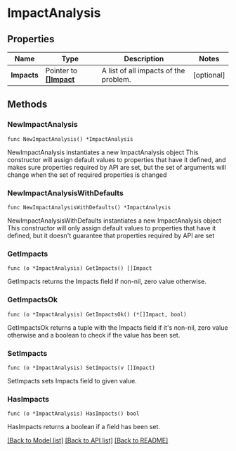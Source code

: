 # ImpactAnalysis

## Properties

Name | Type | Description | Notes
------------ | ------------- | ------------- | -------------
**Impacts** | Pointer to [**[]Impact**](Impact.md) | A list of all impacts of the problem. | [optional] 

## Methods

### NewImpactAnalysis

`func NewImpactAnalysis() *ImpactAnalysis`

NewImpactAnalysis instantiates a new ImpactAnalysis object
This constructor will assign default values to properties that have it defined,
and makes sure properties required by API are set, but the set of arguments
will change when the set of required properties is changed

### NewImpactAnalysisWithDefaults

`func NewImpactAnalysisWithDefaults() *ImpactAnalysis`

NewImpactAnalysisWithDefaults instantiates a new ImpactAnalysis object
This constructor will only assign default values to properties that have it defined,
but it doesn't guarantee that properties required by API are set

### GetImpacts

`func (o *ImpactAnalysis) GetImpacts() []Impact`

GetImpacts returns the Impacts field if non-nil, zero value otherwise.

### GetImpactsOk

`func (o *ImpactAnalysis) GetImpactsOk() (*[]Impact, bool)`

GetImpactsOk returns a tuple with the Impacts field if it's non-nil, zero value otherwise
and a boolean to check if the value has been set.

### SetImpacts

`func (o *ImpactAnalysis) SetImpacts(v []Impact)`

SetImpacts sets Impacts field to given value.

### HasImpacts

`func (o *ImpactAnalysis) HasImpacts() bool`

HasImpacts returns a boolean if a field has been set.


[[Back to Model list]](../README.md#documentation-for-models) [[Back to API list]](../README.md#documentation-for-api-endpoints) [[Back to README]](../README.md)


